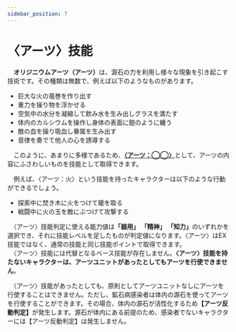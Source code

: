 ```yaml
---
sidebar_position: 7
---
```


# 〈アーツ〉技能

　<b>オリジニウムアーツ（アーツ）</b>は、源石の力を利用し様々な現象を引き起こす技術です。その種類は無数で、例えば以下のようなものがあります。

- 巨大な火の竜巻を作り出す
- 重力を操り物を浮かせる
- 空気中の水分を凝縮して飲み水を生み出しグラスを満たす
- 体内のカルシウムを操作し身体の表面に鎧のように纏う
- 敵の血を操り吸血し眷属を生み出す
- 音律を奏でて他人の心を誘導する

　このように、あまりに多様であるため、<u>**〈アーツ：◯◯〉**</u>として、アーツの内容にふさわしいものを技能として取得できます。

　例えば、〈アーツ：火〉という技能を持ったキャラクターは以下のような行動ができるでしょう。

- 探索中に焚き木に火をつけて暖を取る
- 戦闘中に火の玉を敵にぶつけて攻撃する

　〈アーツ〉技能判定に使える能力値は<b>「器用」</b> <b>「精神」</b> <b>「知力」</b>のいずれかを選択でき、それに技能レベルを足したものが判定値になります。〈アーツ〉はEX技能ではなく、通常の技能と同じ技能ポイントで取得できます。  
　〈アーツ〉技能には代替となるベース技能が存在しません。<b>〈アーツ〉技能を持たないキャラクターは、アーツユニットがあったとしてもアーツを行使できません</b>。

　〈アーツ〉技能があったとしても、原則としてアーツユニットなしにアーツを行使することはできません。ただし、鉱石病感染者は体内の源石を使ってアーツを行使することができます。その場合、体内の源石が活性化するため<b>【アーツ反動判定】</b>が発生します。源石が体内にある前提のため、感染者でないキャラクターには【アーツ反動判定】は発生しません。